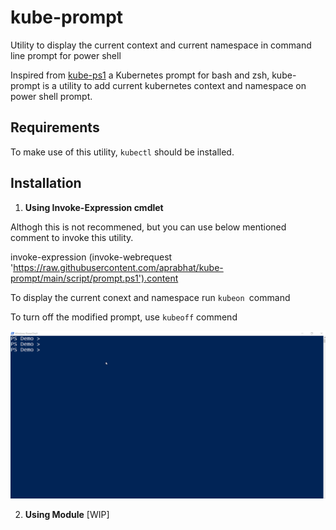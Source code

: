 # kube-prompt

Utility to display the current context and current namespace in command line prompt for power shell

Inspired from [kube-ps1](https://github.com/jonmosco/kube-ps1) a Kubernetes prompt for bash and zsh, kube-prompt is a utility to add current kubernetes context and namespace on power shell prompt.

## Requirements

To make use of this utility, `kubectl` should be installed.

## Installation

1. **Using Invoke-Expression cmdlet**

Althogh this is not recommened, but you can use below mentioned comment to invoke this utility.

invoke-expression (invoke-webrequest 'https://raw.githubusercontent.com/aprabhat/kube-prompt/main/script/prompt.ps1').content

To display the current conext and namespace run `kubeon `command

To turn off the modified prompt, use `kubeoff` commend

![](/screenshots/dot-sourcing.gif)

2. **Using Module**
   [WIP]
